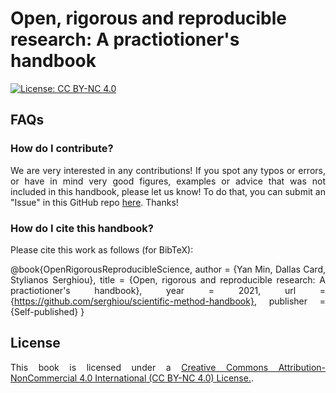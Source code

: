 # Open, rigorous and reproducible research: A practiotioner's handbook

[![License: CC BY-NC 4.0](https://img.shields.io/badge/License-CC%20BY--NC%204.0-lightgrey.svg)](https://creativecommons.org/licenses/by-nc/4.0/)

<div align='justify'>

## FAQs

### How do I contribute?

We are very interested in any contributions! If you spot any typos or errors, or have in mind very good figures, examples or advice that was not included in this handbook, please let us know! To do that, you can submit an "Issue" in this GitHub repo [here](https://github.com/serghiou/scientific-method-handbook/issues). Thanks!


### How do I cite this handbook?

Please cite this work as follows (for BibTeX):

@book{OpenRigorousReproducibleScience, 
  author = {Yan Min, Dallas Card, Stylianos Serghiou}, 
  title = {Open, rigorous and reproducible research: A practiotioner's handbook}, 
  year = 2021,
  url = {https://github.com/serghiou/scientific-method-handbook}, 
  publisher = {Self-published} 
 }


## License

This book is licensed under a [Creative Commons Attribution-NonCommercial 4.0 International (CC BY-NC 4.0) License.](https://creativecommons.org/licenses/by-nc/4.0/).

</div>

